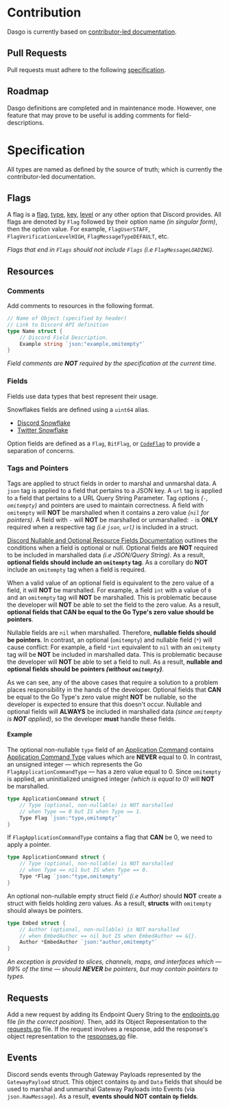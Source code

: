 # Contribution

Dasgo is currently based on [contributor-led documentation](https://github.com/discord/discord-api-docs).

## Pull Requests

Pull requests must adhere to the following [specification](#specification).

## Roadmap

Dasgo definitions are completed and in maintenance mode. However, one feature that may prove to be useful is adding comments for field-descriptions.

# Specification

All types are named as defined by the source of truth; which is currently the contributor-led documentation.

## Flags

A flag is a [flag](https://discord.com/developers/docs/resources/application#application-object-application-flags), [type](https://discord.com/developers/docs/resources/channel#embed-object-embed-types), [key](https://discord.com/developers/docs/resources/audit-log#audit-log-change-object-audit-log-change-key), [level](https://discord.com/developers/docs/resources/guild#guild-object-verification-level) or any other option that Discord provides. All flags are denoted by `Flag` followed by their option name _(in singular form)_, then the option value. For example, `FlagUserSTAFF`, `FlagVerificationLevelHIGH`, `FlagMessageTypeDEFAULT`, etc.

_Flags that end in `Flags` should not include `Flags` (i.e `FlagMessageLOADING`)._

## Resources

### Comments

Add comments to resources in the following format.
```go
// Name of Object (specified by header)
// Link to Discord API definition
type Name struct {
    // Discord Field Description.
    Example string `json:"example,omitempty"`
}
```

_Field comments are **NOT** required by the specification at the current time._

### Fields

Fields use data types that best represent their usage.

Snowflakes fields are defined using a `uint64` alias.  
- [Discord Snowflake](https://discord.com/developers/docs/reference#snowflakes)  
- [Twitter Snowflake](https://developer.twitter.com/en/docs/twitter-ids)  

Option fields are defined as a `Flag`, `BitFlag`, or [`CodeFlag`](https://discord.com/developers/docs/topics/opcodes-and-status-codes) to provide a separation of concerns.

### Tags and Pointers

Tags are applied to struct fields in order to marshal and unmarshal data. A `json` tag is applied to a field that pertains to a JSON key. A `url` tag is applied to a field that pertains to a URL Query String Parameter. Tag options _(`-`, `omitempty`)_ and pointers are used to maintain correctness. A field with `omitempty` will **NOT** be marshalled when it contains a zero value _(`nil` for pointers)_. A field with `-` will **NOT** be marshalled or unmarshalled: `-` is **ONLY** required when a respective tag _(i.e `json`, `url`)_ is included in a struct.

[Discord Nullable and Optional Resource Fields Documentation](https://discord.com/developers/docs/reference#nullable-and-optional-resource-fields) outlines the conditions when a field is optional or null. Optional fields are **NOT** required to be included in marshalled data _(i.e JSON/Query String)_. As a result, **optional fields should include an `omitempty` tag**. As a corollary do **NOT** include an `omitempty` tag when a field is required.

When a valid value of an optional field is equivalent to the zero value of a field, it will **NOT** be marshalled. For example, a field `int` with a value of `0` and an `omitempty` tag will **NOT** be marshalled. This is problematic because the developer will **NOT** be able to set the field to the zero value. As a result, **optional fields that CAN be equal to the Go Type's zero value should be pointers**.

Nullable fields are `nil` when marshalled. Therefore, **nullable fields should be pointers**. In contrast, an optional (`omitempty`) and nullable field (`*`) will cause conflict: For example, a field `*int` equivalent to `nil` with an `omitempty` tag will be **NOT** be included in marshalled data. This is problematic because the developer will **NOT** be able to set a field to null. As a result, **nullable and optional fields should be pointers _(without `omitempty`)_**.

As we can see, any of the above cases that require a solution to a problem places responsibility in the hands of the developer. Optional fields that **CAN** be equal to the Go Type's zero value might **NOT** be nullable, so the developer is expected to ensure that this doesn't occur. Nullable and optional fields will **ALWAYS** be included in marshalled data _(since `omitempty` is **NOT** applied)_, so the developer **must** handle these fields.

#### Example

The optional non-nullable `type` field of an [Application Command](https://discord.com/developers/docs/interactions/application-commands#application-command-object-application-command-types) contains [Application Command Type](https://discord.com/developers/docs/interactions/application-commands#application-command-object-application-command-types) values which are **NEVER** equal to 0. In contrast, an unsigned integer — which represents the Go `FlagApplicationCommandType` — has a zero value equal to 0. Since `omitempty` is applied, an uninitialized unsigned integer _(which is equal to 0)_ will **NOT** be marshalled.

```go
type ApplicationCommand struct {
	// Type (optional, non-nullable) is NOT marshalled
	// when Type == 0 but IS when Type == 1.
	Type Flag `json:"type,omitempty"`
}
```

If `FlagApplicationCommandType` contains a flag that **CAN** be 0, we need to apply a pointer.

```go
type ApplicationCommand struct {
	// Type (optional, non-nullable) is NOT marshalled
	// when Type == nil but IS when Type == 0.
	Type *Flag `json:"type,omitempty"`
}
```

An optional non-nullable empty struct field _(i.e Author)_ should **NOT** create a struct with fields holding zero values. As a result, **structs** with `omitempty` should always be pointers.

```go
type Embed struct {
	// Author (optional, non-nullable) is NOT marshalled
	// when EmbedAuthor == nil but IS when EmbedAuthor == &{}.
	Author *EmbedAuthor `json:"author,omitempty"`
}
```

_An exception is provided to slices, channels, maps, and interfaces which — 99% of the time — should **NEVER** be pointers, but may contain pointers to types._

## Requests

Add a new request by adding its Endpoint Query String to the [endpoints.go](dasgo/endpoints.go) file _(in the correct position)_. Then, add its Object Representation to the [requests.go](dasgo/requests.go) file. If the request involves a response, add the response's object representation to the [responses.go](dasgo/responses.go) file.

## Events

Discord sends events through Gateway Payloads represented by the `GatewayPayload` struct. This object contains `Op` and `Data` fields that should be used to marshal and unmarshal Gateway Payloads into Events (via `json.RawMessage`). As a result, **events should NOT contain `Op` fields**.
